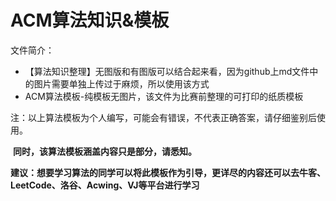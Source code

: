 # ACM算法知识&模板

文件简介：

- 【算法知识整理】无图版和有图版可以结合起来看，因为github上md文件中的图片需要单独上传过于麻烦，所以使用该方式
- ACM算法模板-纯模板无图片，该文件为比赛前整理的可打印的纸质模板

注：以上算法模板为个人编写，可能会有错误，不代表正确答案，请仔细鉴别后使用。

​		**同时，该算法模板涵盖内容只是部分，请悉知。**

**建议：想要学习算法的同学可以将此模板作为引导，更详尽的内容还可以去牛客、LeetCode、洛谷、Acwing、VJ等平台进行学习**